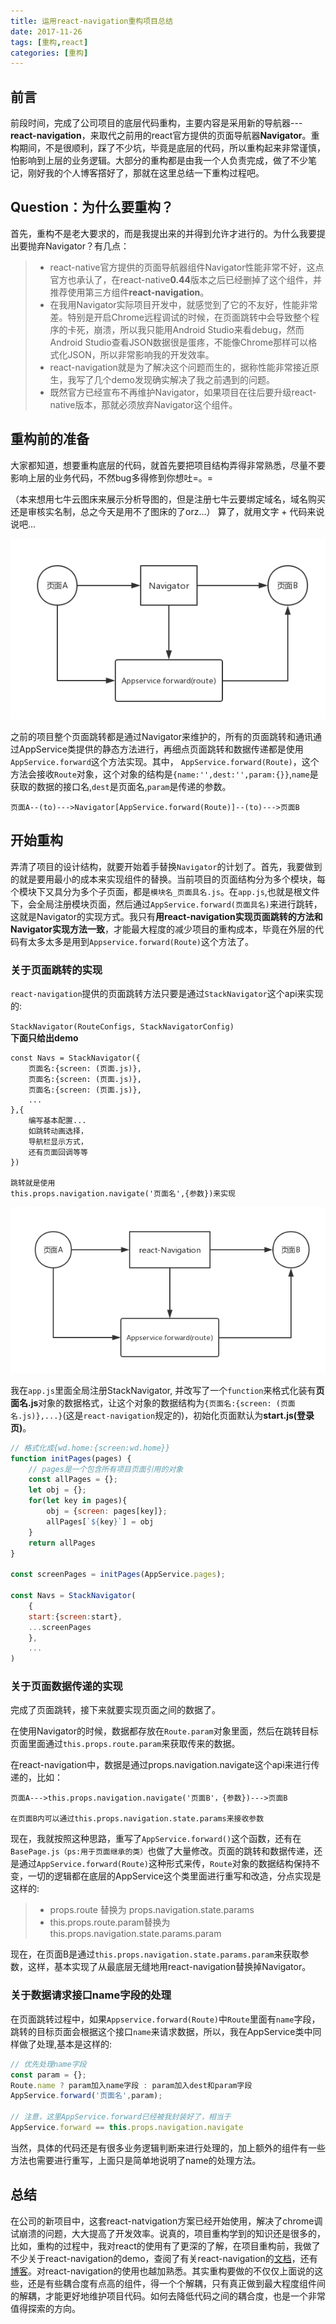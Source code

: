 ```yaml
---
title: 运用react-navigation重构项目总结
date: 2017-11-26
tags: [重构,react] 
categories: [重构]
---
```


## 前言

前段时间，完成了公司项目的底层代码重构，主要内容是采用新的导航器---**react-navigation**，来取代之前用的react官方提供的页面导航器**Navigator**。重构期间，不是很顺利，踩了不少坑，毕竟是底层的代码，所以重构起来非常谨慎，怕影响到上层的业务逻辑。大部分的重构都是由我一个人负责完成，做了不少笔记，刚好我的个人博客撘好了，那就在这里总结一下重构过程吧。

## Question：为什么要重构？

首先，重构不是老大要求的，而是我提出来的并得到允许才进行的。为什么我要提出要抛弃Navigator？有几点：

> * react-native官方提供的页面导航器组件Navigator性能非常不好，这点官方也承认了，在react-native**0.44**版本之后已经删掉了这个组件，并推荐使用第三方组件**react-navigation**。
> * 在我用Navigator实际项目开发中，就感觉到了它的不友好，性能非常差。特别是开启Chrome远程调试的时候，在页面跳转中会导致整个程序的卡死，崩溃，所以我只能用Android Studio来看debug，然而Android Studio查看JSON数据很是蛋疼，不能像Chrome那样可以格式化JSON，所以非常影响我的开发效率。
> * react-navigation就是为了解决这个问题而生的，据称性能非常接近原生，我写了几个demo发现确实解决了我之前遇到的问题。
> * 既然官方已经宣布不再维护Navigator，如果项目在往后要升级react-native版本，那就必须放弃Navigator这个组件。

## 重构前的准备

大家都知道，想要重构底层的代码，就首先要把项目结构弄得非常熟悉，尽量不要影响上层的业务代码，不然bug多得修到你想吐=。=

（本来想用七牛云图床来展示分析导图的，但是注册七牛云要绑定域名，域名购买还是审核实名制，总之今天是用不了图床的了orz...）
算了，就用文字 + 代码来说说吧...

!["基本逻辑"](./img/2017/G1.png)  

之前的项目整个页面跳转都是通过Navigator来维护的，所有的页面跳转和通讯通过AppService类提供的静态方法进行，再细点页面跳转和数据传递都是使用`AppService.forward`这个方法实现。其中，
`AppService.forward(Route)`，这个方法会接收`Route`对象，这个对象的结构是`{name:'',dest:'',param:{}}`,`name`是获取的数据的接口名,`dest`是页面名,`param`是传递的参数。

    页面A--(to)--->Navigator[AppService.forward(Route)]--(to)--->页面B

## 开始重构

弄清了项目的设计结构，就要开始着手替换`Navigator`的计划了。首先，我要做到的就是要用最小的成本来实现组件的替换。当前项目的页面结构分为多个模块，每个模块下又具分为多个子页面，都是`模块名_页面具名.js`。在`app.js`,也就是根文件下，会全局注册模块页面，然后通过`AppService.forward(页面具名)`来进行跳转，这就是Navigator的实现方式。我只有**用react-navigation实现页面跳转的方法和Navigator实现方法一致**，才能最大程度的减少项目的重构成本，毕竟在外层的代码有太多太多是用到`Appservice.forward(Route)`这个方法了。

### 关于页面跳转的实现

`react-navigation`提供的页面跳转方法只要是通过`StackNavigator`这个api来实现的:<br>

`StackNavigator(RouteConfigs, StackNavigatorConfig)`<br>
**下面只给出demo**

    const Navs = StackNavigator({
        页面名:{screen: (页面.js)},
        页面名:{screen: (页面.js)},
        页面名:{screen: (页面.js)},
        ...
    },{
        编写基本配置...
        如跳转动画选择，
        导航栏显示方式，
        还有页面回调等等
    })

    跳转就是使用
    this.props.navigation.navigate('页面名',{参数})来实现

!["基本逻辑"](./img/2017/G2.png)

我在`app.js`里面全局注册StackNavigator, 并改写了一个`function`来格式化装有**页面名.js**对象的数据格式，让这个对象的数据结构为`{页面名:{screen: (页面名.js)},...}`(这是`react-navigation`规定的)，初始化页面默认为**start.js(登录页)**。

```javascript
// 格式化成{wd.home:{screen:wd.home}}
function initPages(pages) {
	// pages是一个包含所有项目页面引用的对象
	const allPages = {};
	let obj = {};
	for(let key in pages){
		obj = {screen: pages[key]};
		allPages[`${key}`] = obj
	}
	return allPages
}

const screenPages = initPages(AppService.pages);

const Navs = StackNavigator(
    {
	start:{screen:start},
	...screenPages
    }, 
    ...
)
```

### 关于页面数据传递的实现

完成了页面跳转，接下来就要实现页面之间的数据了。

在使用Navigator的时候，数据都存放在`Route.param`对象里面，然后在跳转目标页面里面通过`this.props.route.param`来获取传来的数据。

在react-navigation中，数据是通过props.navigation.navigate这个api来进行传递的，比如：

    页面A--->this.props.navigation.navigate('页面B'，{参数})--->页面B

    在页面B内可以通过this.props.navigation.state.params来接收参数

现在，我就按照这种思路，重写了`AppService.forward()`这个函数，还有在`BasePage.js（ps:用于页面继承的类）`也做了大量修改。页面的跳转和数据传递，还是通过`AppService.forward(Route)`这种形式来传，`Route`对象的数据结构保持不变，一切的逻辑都在底层的AppService这个类里面进行重写和改造，分点实现是这样的:

> * props.route 替换为 props.navigation.state.params
> * this.props.route.param替换为this.props.navigation.state.params.param

现在，在页面B是通过`this.props.navigation.state.params.param`来获取参数，这样，基本实现了从最底层无缝地用react-navigation替换掉Navigator。

### 关于数据请求接口name字段的处理

在页面跳转过程中，如果`Appservice.forward(Route)`中`Route`里面有`name`字段，跳转的目标页面会根据这个接口`name`来请求数据，所以，我在AppService类中同样做了处理,基本是这样的:

```JavaScript
// 优先处理name字段
const param = {};
Route.name ? param加入name字段 : param加入dest和param字段
AppService.forward('页面名',param);

// 注意，这里AppService.forward已经被我封装好了，相当于
AppService.forward == this.props.navigation.navigate
```

当然，具体的代码还是有很多业务逻辑判断来进行处理的，加上额外的组件有一些方法也需要进行重写，上面只是简单地说明了name的处理方法。

## 总结

在公司的新项目中，这套react-natvigation方案已经开始使用，解决了chrome调试崩溃的问题，大大提高了开发效率。说真的，项目重构学到的知识还是很多的，比如，重构的过程中，我对react的使用有了更深的了解，在项目重构前，我做了不少关于react-navigation的demo，查阅了有关react-navigation的[文档](https://reactnavigation.org/docs/intro/)，还有[博客](http://blog.csdn.net/sinat_17775997/article/details/70176688)。对react-navigation的使用也越加熟悉。其实重构要做的不仅仅上面说的这些，还是有些耦合度有点高的组件，得一个个解耦，只有真正做到最大程度组件间的解耦，才能更好地维护项目代码。如何去降低代码之间的耦合度，也是一个非常值得探索的方向。





